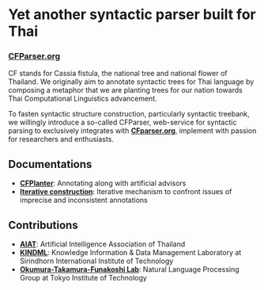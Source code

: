 # Yet another syntactic parser built for Thai
### **[CFParser.org](https://cfparser.org)**

CF stands for Cassia fistula, the national tree and national flower of Thailand. We originally aim to annotate syntactic trees for Thai language by composing a metaphor that we are planting trees for our nation towards Thai Computational Linguistics advancement.

To fasten syntactic structure construction, particularly syntactic treebank, we willingly introduce a so-called CFParser, web-service for syntactic parsing to exclusively integrates with **[CFparser.org](https://cfparser.org)**, implement with passion for researchers and enthusiasts. 

## Documentations
*   **[CFPlanter](https://ieeexplore.ieee.org/document/8442061)**: Annotating along with artificial advisors
*   **[Iterative construction](https://www.researchgate.net/publication/321160459_Iterative_Thai_Treebank_Construction_via_Interactive_Tree_Visualization)**: Iterative mechanism to confront issues of imprecise and inconsistent annotations 

## Contributions
*   **[AIAT](https://aiat.or.th)**: Artificial Intelligence Association of Thailand
*   **[KINDML](https://saki.siit.tu.ac.th/kindml)**: Knowledge Information & Data Management Laboratory at Sirindhorn International Institute of Technology
*   **[Okumura-Takamura-Funakoshi Lab](http://lr-www.pi.titech.ac.jp)**: Natural Language Processing Group at Tokyo Institute of Technology
